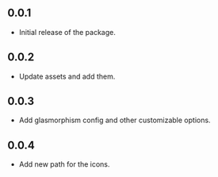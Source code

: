 ## 0.0.1

* Initial release of the package.

## 0.0.2
* Update assets and add them.

## 0.0.3 
* Add glasmorphism config and other customizable options.

## 0.0.4
* Add new path for the icons.